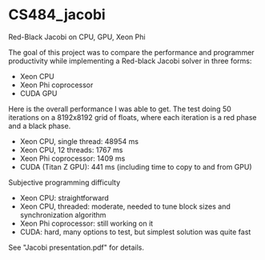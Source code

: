 # CS484_jacobi
Red-Black Jacobi on CPU, GPU, Xeon Phi

The goal of this project was to compare the performance and programmer productivity
while implementing a Red-black Jacobi solver in three forms:
 * Xeon CPU
 * Xeon Phi coprocessor
 * CUDA GPU

Here is the overall performance I was able to get. The test doing 50 iterations on a 8192x8192 grid of floats, where
each iteration is a red phase and a black phase.

 * Xeon CPU, single thread: 48954 ms
 * Xeon CPU, 12 threads: 1767 ms
 * Xeon Phi coprocessor: 1409 ms
 * CUDA (Titan Z GPU): 441 ms (including time to copy to and from GPU)

Subjective programming difficulty
 * Xeon CPU: straightforward
 * Xeon CPU, threaded: moderate, needed to tune block sizes and synchronization algorithm
 * Xeon Phi coprocessor: still working on it
 * CUDA: hard, many options to test, but simplest solution was quite fast

See "Jacobi presentation.pdf" for details.

